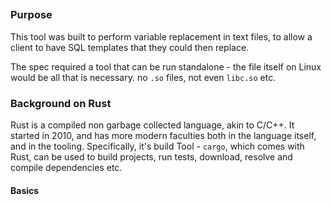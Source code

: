 ##

### Purpose

This tool was built to perform variable replacement in text files, to allow a client to have SQL templates that they could then replace.

The spec required a tool that can be run standalone - the file itself on Linux would be all that is necessary. no `.so` files, not even `libc.so` etc.

### Background on Rust

Rust is a compiled non garbage collected language, akin to C/C++. It started in 2010, and has more modern faculties both in the language itself, and in the tooling.
Specifically, it's build Tool - `cargo`, which comes with Rust, can be used to build projects, run tests, download, resolve and compile dependencies etc.

#### Basics



